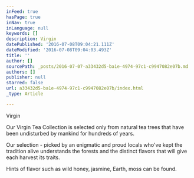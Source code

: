 ```yaml
---
inFeed: true
hasPage: true
inNav: true
inLanguage: null
keywords: []
description: Virgin
datePublished: '2016-07-08T09:04:21.111Z'
dateModified: '2016-07-08T09:04:03.493Z'
title: ''
author: []
sourcePath: _posts/2016-07-07-a33432d5-ba1e-4974-97c1-c9947082e07b.md
authors: []
publisher: null
starred: false
url: a33432d5-ba1e-4974-97c1-c9947082e07b/index.html
_type: Article

---
```

Virgin

Our Virgin Tea Collection is selected only from natural tea trees that have been undisturbed by mankind for hundreds of years. 

Our selection - picked by an enigmatic and proud locals who've kept the tradition alive understands the forests and the distinct flavors that will give each harvest its traits. 

Hints of flavor such as wild honey, jasmine, Earth, moss can be found.